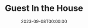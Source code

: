 ---
title: Guest In the House
date: 2023-09-08T00:00:00
opening_date: 1969-05-23
closing_date: 1969-05-31
layout: productions
program:
Theatre: Theatre Jacksonville
Venue: Little Theatre
cast:
- Ann Proctor: Barbara Fletcher
- Lee Proctor: Susan Waddell
- Hilda: Andrea Brack
- The Rev. Dr. Shaw: Ray Navarre
- Martha Proctor: Martha Worsley
- Miriam Blake: Mary Ellen Calhoun
- Dan Proctor: Wayne Wofford
- Douglas Proctor: Jerry Allen
- Evelyn Heath: Diane Catherwood
- Frank Dow: John Palmer
- Mrs Dow: Becky Williams
- Miss Rhodes: Vivienne Winemiller
- Cam Tracy: Franz Kooymans
crew:
- Director: Robert Knowles
- Lighting:
  - Becky Williams
  - Lois Navarre
- Scenic Design: Ham Waddell
- Stage Manager:
  - Douglas Thomas
  - Reg Smith
- Sound: Phyllis Waddell
- Properties:
  - Katie Raven
  - Norma Patrick
  - Cindy Waddell
  - Lollie Raven
  - Suzanne Lanier
- Set Construction:
  - Ham Waddell
  - Mike Fetters
  - Bob Fetters
  - Ray Navarre
  - David Whitfield
  - Wayne Wofford
  - Ralf Calhoun
  - Robert Claremont
  - Aileen Davis
  - Chris Fetters
  - Mary Fetters
  - Gary Fletcher
  - June Fletcher
  - Mike Gaines
  - Suzanne Lanier
  - Lee Moore
  - Bernice Napp
  - Katie Raven
  - Lollie Raven
  - Bill Siemer
  - Doug Thomas
  - Roy Vinson
  - Cindy Waddell
  - Roger Waddell
  - Debbie Whitfield
- Make-up: John Walker
- Publicity:
  - Rosa Harlan
  - L.A. Hanson
- Box Office:
  - Ann Dubow
  - Gert Berman
orchestra:
---